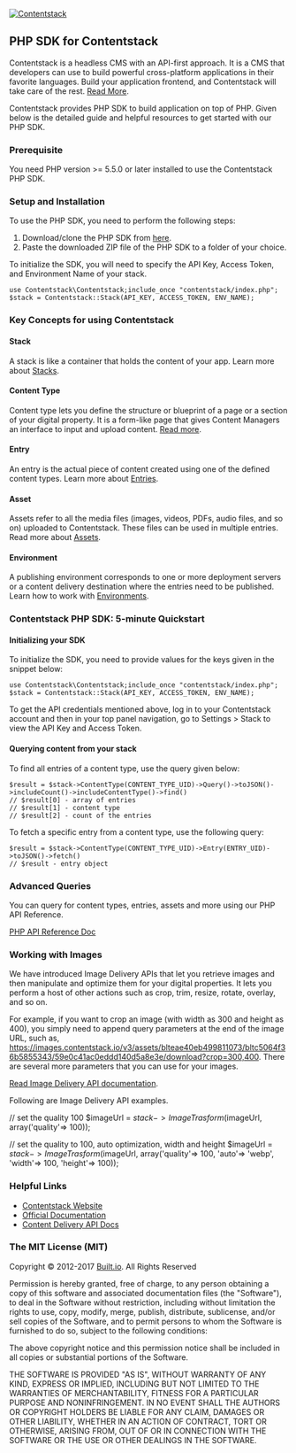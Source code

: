 [![Contentstack](https://www.contentstack.com/docs/static/images/contentstack.png)](https://www.contentstack.com/)

## PHP SDK for Contentstack

Contentstack is a headless CMS with an API-first approach. It is a CMS that developers can use to build powerful cross-platform applications in their favorite languages. Build your application frontend, and Contentstack will take care of the rest. [Read More](https://www.contentstack.com/). 

Contentstack provides PHP SDK to build application on top of PHP. Given below is the detailed guide and helpful resources to get started with our PHP SDK.


### Prerequisite

You need PHP version &gt;= 5.5.0 or later installed to use the Contentstack PHP SDK.

### Setup and Installation

To use the PHP SDK, you need to perform the following steps:

1. Download/clone the PHP SDK from [here](https://github.com/builtio-contentstack/contentstack-php.git). 
2. Paste the downloaded ZIP file of the PHP SDK to a folder of your choice. 

To initialize the SDK, you will need to specify the API Key, Access Token, and Environment Name of your stack.

    use Contentstack\Contentstack;include_once "contentstack/index.php";
    $stack = Contentstack::Stack(API_KEY, ACCESS_TOKEN, ENV_NAME);

### Key Concepts for using Contentstack

#### Stack

A stack is like a container that holds the content of your app. Learn more about [Stacks](https://www.contentstack.com/docs/guide/stack).

#### Content Type

Content type lets you define the structure or blueprint of a page or a section of your digital property. It is a form-like page that gives Content Managers an interface to input and upload content. [Read more](https://www.contentstack.com/docs/guide/content-types).

#### Entry

An entry is the actual piece of content created using one of the defined content types. Learn more about [Entries](https://www.contentstack.com/docs/guide/content-management#working-with-entries). 

#### Asset

Assets refer to all the media files (images, videos, PDFs, audio files, and so on) uploaded to Contentstack. These files can be used in multiple entries. Read more about [Assets](https://www.contentstack.com/docs/guide/content-management#working-with-assets). 

#### Environment

A publishing environment corresponds to one or more deployment servers or a content delivery destination where the entries need to be published. Learn how to work with [Environments](https://www.contentstack.com/docs/guide/environments). 

  
  

### Contentstack PHP SDK: 5-minute Quickstart

#### Initializing your SDK 

To initialize the SDK, you need to provide values for the keys given in the snippet below:

    use Contentstack\Contentstack;include_once "contentstack/index.php";
    $stack = Contentstack::Stack(API_KEY, ACCESS_TOKEN, ENV_NAME);

To get the API credentials mentioned above, log in to your Contentstack account and then in your top panel navigation, go to Settings &gt; Stack to view the API Key and Access Token.

  

#### Querying content from your stack

To find all entries  of a content type, use the query given below:

    $result = $stack->ContentType(CONTENT_TYPE_UID)->Query()->toJSON()->includeCount()->includeContentType()->find()
    // $result[0] - array of entries
    // $result[1] - content type
    // $result[2] - count of the entries

  
  

To fetch a specific entry from a content type, use the following query:

    $result = $stack->ContentType(CONTENT_TYPE_UID)->Entry(ENTRY_UID)->toJSON()->fetch()
    // $result - entry object

### Advanced Queries

You can query for content types, entries, assets and more using our PHP API Reference. 

[PHP API Reference Doc](https://www.contentstack.com/docs/platforms/php/api-reference/)

  

### Working with Images

We have introduced Image Delivery APIs that let you retrieve images and then manipulate and optimize them for your digital properties. It lets you perform a host of other actions such as crop, trim, resize, rotate, overlay, and so on. 

For example, if you want to crop an image (with width as 300 and height as 400), you simply need to append query parameters at the end of the image URL, such as, https://images.contentstack.io/v3/assets/blteae40eb499811073/bltc5064f36b5855343/59e0c41ac0eddd140d5a8e3e/download?crop=300,400. There are several more parameters that you can use for your images. 

[Read Image Delivery API documentation](https://www.contentstack.com/docs/apis/image-delivery-api/). 

Following are Image Delivery API examples.

// set the quality 100 
$imageUrl = $stack->ImageTrasform($imageUrl, array('quality'=> 100));

// set the quality to 100, auto optimization, width and height
$imageUrl = $stack->ImageTrasform($imageUrl, array('quality'=> 100,
    'auto'=> 'webp',
    'width'=> 100,
    'height'=> 100));


### Helpful Links

- [Contentstack Website](https://www.contentstack.com) 
- [Official Documentation](https://contentstack.com/docs) 
- [Content Delivery API Docs](https://contentstack.com/docs/apis/content-delivery-api/) 

### The MIT License (MIT)

Copyright © 2012-2017 [Built.io](https://www.built.io/). All Rights Reserved

Permission is hereby granted, free of charge, to any person obtaining a copy of this software and associated documentation files (the "Software"), to deal in the Software without restriction, including without limitation the rights to use, copy, modify, merge, publish, distribute, sublicense, and/or sell copies of the Software, and to permit persons to whom the Software is furnished to do so, subject to the following conditions:

The above copyright notice and this permission notice shall be included in all copies or substantial portions of the Software.

THE SOFTWARE IS PROVIDED "AS IS", WITHOUT WARRANTY OF ANY KIND, EXPRESS OR IMPLIED, INCLUDING BUT NOT LIMITED TO THE WARRANTIES OF MERCHANTABILITY, FITNESS FOR A PARTICULAR PURPOSE AND NONINFRINGEMENT. IN NO EVENT SHALL THE AUTHORS OR COPYRIGHT HOLDERS BE LIABLE FOR ANY CLAIM, DAMAGES OR OTHER LIABILITY, WHETHER IN AN ACTION OF CONTRACT, TORT OR OTHERWISE, ARISING FROM, OUT OF OR IN CONNECTION WITH THE SOFTWARE OR THE USE OR OTHER DEALINGS IN THE SOFTWARE.
